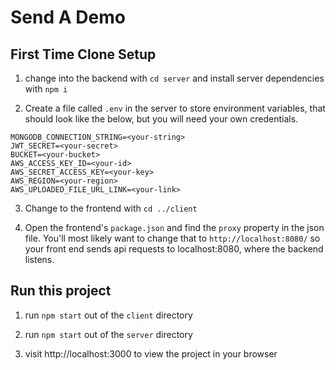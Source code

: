 # Send A Demo

## First Time Clone Setup

1. change into the backend with `cd server` and install server dependencies with `npm i`

2. Create a file called `.env` in the server to store environment variables, that should look like the below, but you will need your own credentials.

```
MONGODB_CONNECTION_STRING=<your-string>
JWT_SECRET=<your-secret>
BUCKET=<your-bucket>
AWS_ACCESS_KEY_ID=<your-id>
AWS_SECRET_ACCESS_KEY=<your-key>
AWS_REGION=<your-region>
AWS_UPLOADED_FILE_URL_LINK=<your-link>
```

3. Change to the frontend with `cd ../client`

4. Open the frontend's `package.json` and find the `proxy` property in the json file. You'll most likely want to change that to `http://localhost:8080/` so your front end sends api requests to localhost:8080, where the backend listens.

## Run this project

1. run `npm start` out of the `client` directory

2. run `npm start` out of the `server` directory

3. visit http://localhost:3000 to view the project in your browser
